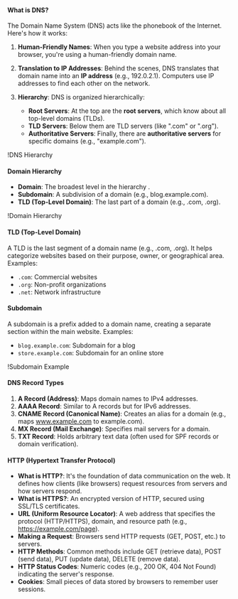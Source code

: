 #### What is DNS?
The Domain Name System (DNS) acts like the phonebook of the Internet. Here's how it works:

1. **Human-Friendly Names**: When you type a website address  into your browser, you're using a human-friendly domain name.

2. **Translation to IP Addresses**: Behind the scenes, DNS translates that domain name into an **IP address** (e.g., 192.0.2.1). Computers use IP addresses to find each other on the network.

3. **Hierarchy**: DNS is organized hierarchically:
   - **Root Servers**: At the top are the **root servers**, which know about all top-level domains (TLDs).
   - **TLD Servers**: Below them are TLD servers (like ".com" or ".org").
   - **Authoritative Servers**: Finally, there are **authoritative servers** for specific domains (e.g., "example.com").

!DNS Hierarchy
#### Domain Hierarchy
- **Domain**: The broadest level in the hierarchy .
- **Subdomain**: A subdivision of a domain (e.g., blog.example.com).
- **TLD (Top-Level Domain)**: The last part of a domain (e.g., .com, .org).

!Domain Hierarchy
#### TLD (Top-Level Domain)
A TLD is the last segment of a domain name (e.g., .com, .org). It helps categorize websites based on their purpose, owner, or geographical area. Examples:
- `.com`: Commercial websites
- `.org`: Non-profit organizations
- `.net`: Network infrastructure
#### Subdomain
A subdomain is a prefix added to a domain name, creating a separate section within the main website. Examples:
- `blog.example.com`: Subdomain for a blog
- `store.example.com`: Subdomain for an online store

!Subdomain Example
#### DNS Record Types
1. **A Record (Address)**: Maps domain names to IPv4 addresses.
2. **AAAA Record**: Similar to A records but for IPv6 addresses.
3. **CNAME Record (Canonical Name)**: Creates an alias for a domain (e.g., maps www.example.com to example.com).
4. **MX Record (Mail Exchange)**: Specifies mail servers for a domain.
5. **TXT Record**: Holds arbitrary text data (often used for SPF records or domain verification).

#### HTTP (Hypertext Transfer Protocol)
- **What is HTTP?**: It's the foundation of data communication on the web. It defines how clients (like browsers) request resources from servers and how servers respond.
- **What is HTTPS?**: An encrypted version of HTTP, secured using SSL/TLS certificates.
- **URL (Uniform Resource Locator)**: A web address that specifies the protocol (HTTP/HTTPS), domain, and resource path (e.g., https://example.com/page).
- **Making a Request**: Browsers send HTTP requests (GET, POST, etc.) to servers.
- **HTTP Methods**: Common methods include GET (retrieve data), POST (send data), PUT (update data), DELETE (remove data).
- **HTTP Status Codes**: Numeric codes (e.g., 200 OK, 404 Not Found) indicating the server's response.
- **Cookies**: Small pieces of data stored by browsers to remember user sessions.



